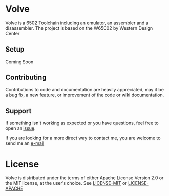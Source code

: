 # Volve
Volve is a 6502 Toolchain including an emulator, an assembler and a disassembler. The project is based on the W65C02 by Western Design Center

## Setup
Coming Soon

## Contributing
Contributions to code and documentation are heavily appreciated, may it be a bug fix, a new feature, or improvement of the code or wiki documentation.

## Support
If something isn't working as expected or you have questions, feel free to open an [issue](https://github.com/Lockna/Volve/issues/new).

If you are looking for a more direct way to contact me, you are welcome to send me an [e-mail](mailto:raphael.ob@protonmail.com)

# License
Volve is distributed under the terms of either Apache License Version 2.0 or the MIT license, at the user's choice.
See [LICENSE-MIT](LICENSE-MIT) or [LICENSE-APACHE](LICENSE-APACHE)
